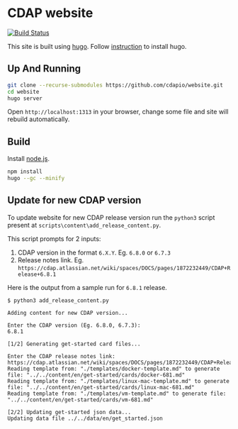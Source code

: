 # CDAP website

[![Build Status](https://travis-ci.org/cdapio/website.svg?branch=develop)](https://travis-ci.org/cdapio/website)


This site is built using [hugo](https://gohugo.io).
Follow [instruction](https://gohugo.io/getting-started/installing/) to install hugo.

## Up And Running

```bash
git clone --recurse-submodules https://github.com/cdapio/website.git
cd website
hugo server
```

Open `http://localhost:1313` in your browser, change some file and site will rebuild automatically.

## Build

Install [node.js](https://nodejs.org/en/download/).

```bash
npm install
hugo --gc --minify
```

## Update for new CDAP version

To update website for new CDAP release version run the `python3` script present at `scripts\content\add_release_content.py`.

This script prompts for 2 inputs:
1. CDAP version in the format `6.X.Y`. Eg. `6.8.0` or `6.7.3`
2. Release notes link. Eg. `https://cdap.atlassian.net/wiki/spaces/DOCS/pages/1872232449/CDAP+Release+6.8.1`

Here is the output from a sample run for `6.8.1` release.

```
$ python3 add_release_content.py 

Adding content for new CDAP version...

Enter the CDAP version (Eg. 6.8.0, 6.7.3):
6.8.1

[1/2] Generating get-started card files...

Enter the CDAP release notes link:
https://cdap.atlassian.net/wiki/spaces/DOCS/pages/1872232449/CDAP+Release+6.8.1
Reading template from: "./templates/docker-template.md" to generate file: "../../content/en/get-started/cards/docker-681.md"
Reading template from: "./templates/linux-mac-template.md" to generate file: "../../content/en/get-started/cards/linux-mac-681.md"
Reading template from: "./templates/vm-template.md" to generate file: "../../content/en/get-started/cards/vm-681.md"

[2/2] Updating get-started json data...
Updating data file ../../data/en/get_started.json
```
